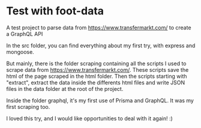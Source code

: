 # Test with foot-data

A test project to parse data from https://www.transfermarkt.com/ to create a GraphQL API

In the src folder, you can find everything about my first try, with express and mongoose.

But mainly, there is the folder scraping containing all the scripts I used to scrape data from https://www.transfermarkt.com/.
These scripts save the html of the page scraped in the html folder. Then the scripts starting with "extract", extract
the data inside the differents html files and write JSON files in the data folder at the root of the project.

Inside the folder graphql, it's my first use of Prisma and GraphQL. It was my first scraping too.

I loved this try, and I would like opportunities to deal with it again! :)